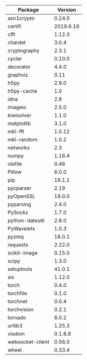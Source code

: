 |Package          |Version   |
|---------------- |--------- |
|asn1crypto       | 0.24.0   |
|certifi          | 2019.6.16|
|cffi             | 1.12.3   |
|chardet          | 3.0.4    |
|cryptography     | 2.3.1    |
|cycler           | 0.10.0   |
|decorator        | 4.4.0    |
|graphviz         | 0.11     |
|h5py             | 2.9.0    |
|h5py-cache       | 1.0      |
|idna             | 2.8      |
|imageio          | 2.5.0    |
|kiwisolver       | 1.1.0    |
|matplotlib       | 3.1.0    |
|mkl-fft          | 1.0.12   |
|mkl-random       | 1.0.2    |
|networkx         | 2.3      |
|numpy            | 1.16.4   |
|olefile          | 0.46     |
|Pillow           | 6.0.0    |
|pip              | 19.1.1   |
|pycparser        | 2.19     |
|pyOpenSSL        | 19.0.0   |
|pyparsing        | 2.4.0    |
|PySocks          | 1.7.0    |
|python-dateutil  | 2.8.0    |
|PyWavelets       | 1.0.3    |
|pyzmq            | 18.0.1   |
|requests         | 2.22.0   |
|scikit-image     | 0.15.0   |
|scipy            | 1.3.0    |
|setuptools       | 41.0.1   |
|six              | 1.12.0   |
|torch            | 0.4.0    |
|torchfile        | 0.1.0    |
|torchnet         | 0.0.4    |
|torchvision      | 0.2.1    |
|tornado          | 6.0.2    |
|urllib3          | 1.25.3   |
|visdom           | 0.1.8.8  |
|websocket-client | 0.56.0   |
|wheel            | 0.33.4   |